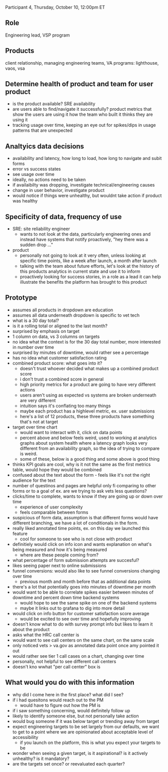 Participant 4, Thursday, October 10, 12:00pm ET

## Role
Engineering lead, VSP program

## Products
client relationship, managing engineering teams, VA programs: lighthouse, vaos, vsa

## Determine health of product and team for user product

- is the product available? SRE availability
- are users able to find/navigate it successfully? product metrics that show the users are using it how the team who built it thinks they are using it
- tracking usage over time, keeping an eye out for spikes/dips in usage patterns that are unexpected

## Analtyics data decisions

- availability and latency, how long to load, how long to navigate and subit forms
- error vs success states
- see usage over time
- ideally, no actions need to be taken
- if availaibilty was dropping, investigate technical/engineering causes
- change in user behavior, investigate product
- would notice if things were unhealthy, but wouldnt take action if product was healthy

## Specificity of data, frequency of use

- SRE: site reliability engineer
  - wants to not look at the data, particularly engineering ones and instead have systems that notify proactively, "hey there was a sudden drop ..."
- product
  - personally not going to look at it very often, unless looking at specific time points, like a week after launch, a month after launch
  - talking with the team about future efforts, let's look at the history of this products analytics in current state and use it to inform
  - proactively looking for success stories, in a role as a lead it can help illustrate the benefits the platform has brought to this product

## Prototype

- assumes all products in dropdown are education
- assumes all data underneath dropdown is specific to vet tech
- what is a 30 day total?
- is it a rolling total or aligned to the last month?
- surprised by emphasis on target
- 1 column on data, vs 3 columns on targets
- no idea what the context is for the 30 day total number, more interested in number over time
- surprised by minutes of downtime, would rather see a percentage
- has no idea what customer satisfaction rating
- combined product score: what goes into it?
  - doesn't trust whoever decided what makes up a combined product score
  - i don't trust a combined score in general
  - high priority metrics for a product are going to have very different actions
  - users aren't using as expected vs systems are broken underneath are very different
  - intuition says it's conflating too many things
  - maybe each product has a highlevel metric, ex. user submissions
  - here's a list of 12 products, these three products have something that's not at target
- target over time chart
  - would want to interact with it, click on data points
  - percent above and below feels weird, used to working at analytics graphs about system health where a latency graph looks very different from an availability graph, so the idea of trying to compare is weird.
  - some of these, below is a good thing and some above is good thing
- thinks KPI goals are cool, why is it not the same as the first metrics table, would hope they would be combined
- confused about the text about the form - feels like it's not the right audience for the text
- number of questinos and pages are helpful only fi comparing to other forms or to a goal of ex. are we trying to ask vets less questions?
- clicks/time to complete, wants to know if they are going up or down over time
  - experience of user complexity
  - feels comparable between forms
- suspicious of form data, assumption is that different forms would have different branching, we have a lot of conditionals in the form.
- really liked annotated time points, ex. on this day we launched this feature
  - cool for someone to see who is not close with product
- definitiely would click on info icon and wants explanation on what's being measured and how it's being measured
  - where are these people coming from?
- what percentage of form submission attempts are succesful?
- likes seeing paper next to online submissions
- funnel conversions: would also like to see funnel conversions changing over time
  - previous month and month before that as additional data points
- there's a lot that potentially goes into minutes of downtime per month
- would want to be able to correlate spikes easier between minutes of downtime and percent down time backend systems
  - would hope to see the same spike on one of the backend systems
  - maybe it links out to grafana to dig into more detail
- would click on info button for customer satisfaction score average
  - would be excited to see over time and hopefully improving
- doesn't know what to do with survey prompt info but likes to learn it about the product
- asks what the HRC call center is
- would want to see call centers on the same chart, on the same scale
- only noticed vets > va.gov as annotated data point once amy pointed it out
- would rather see tier 1 call cases on a chart, changing over time
- personally, not helpful to see different call centers
- doesn't kno wwhat "per call center" box is

## What would you do with this information

- why did I come here in the first place? what did I see?
- if i had quesitons would reach out to the PM
  - would have to figure out how the PM is
- if i saw something concerning, would definitely follow up
- likely to identify someone else, but not personally take action
- would bug someone if it was below target or trending away from target
- expect engineering targets to be set largely from our defaults, we want to get to a point where we are opinionated about acceptable level of accessibility
  - if you launch on the platform, this is what you expect your targets to be
- wonder when seeing a given target, is it aspirational? is it actively unhealthy? is it mandatory?
- are the targets set once? or reevaluated each quarter?
